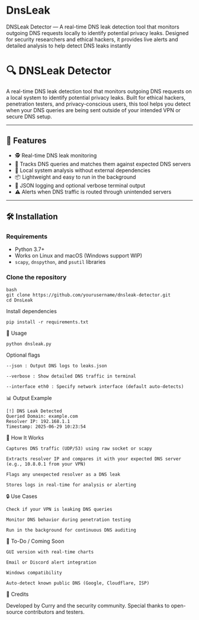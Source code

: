 # DnsLeak
DNSLeak Detector — A real-time DNS leak detection tool that monitors outgoing DNS requests locally to identify potential privacy leaks. Designed for security researchers and ethical hackers, it provides live alerts and detailed analysis to help detect DNS leaks instantly

# 🔍 DNSLeak Detector

A real-time DNS leak detection tool that monitors outgoing DNS requests on a local system to identify potential privacy leaks. Built for ethical hackers, penetration testers, and privacy-conscious users, this tool helps you detect when your DNS queries are being sent outside of your intended VPN or secure DNS setup.

---

## 🚀 Features

- 🕵️ Real-time DNS leak monitoring
- 📡 Tracks DNS queries and matches them against expected DNS servers
- 🧠 Local system analysis without external dependencies
- 📦 Lightweight and easy to run in the background
- 📁 JSON logging and optional verbose terminal output
- ⚠️ Alerts when DNS traffic is routed through unintended servers

---

## 🛠️ Installation

### Requirements

- Python 3.7+
- Works on Linux and macOS (Windows support WIP)
- `scapy`, `dnspython`, and `psutil` libraries

### Clone the repository

    bash
    git clone https://github.com/yourusername/dnsleak-detector.git
    cd DnsLeak
Install dependencies 

    pip install -r requirements.txt

🧪 Usage

    python dnsleak.py


Optional flags

    --json : Output DNS logs to leaks.json

    --verbose : Show detailed DNS traffic in terminal

    --interface eth0 : Specify network interface (default auto-detects)

📊 Output Example

    [!] DNS Leak Detected
    Queried Domain: example.com
    Resolver IP: 192.168.1.1
    Timestamp: 2025-06-29 10:23:54

🧠 How It Works

    Captures DNS traffic (UDP/53) using raw socket or scapy

    Extracts resolver IP and compares it with your expected DNS server (e.g., 10.8.0.1 from your VPN)

    Flags any unexpected resolver as a DNS leak

    Stores logs in real-time for analysis or alerting

🔒 Use Cases

    Check if your VPN is leaking DNS queries

    Monitor DNS behavior during penetration testing

    Run in the background for continuous DNS auditing


🧩 To-Do / Coming Soon

    GUI version with real-time charts

    Email or Discord alert integration

    Windows compatibility

    Auto-detect known public DNS (Google, Cloudflare, ISP)

🙌 Credits

Developed by Curry  and the security community.
Special thanks to open-source contributors and testers.
